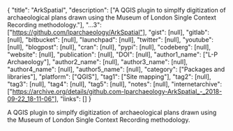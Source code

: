 {
  "title": "ArkSpatial",
  "description": ["A QGIS plugin to simplfy digitization of archaeological plans drawn using the Museum of London Single Context Recording methodology."],
  "...3": ["https://github.com/lparchaeology/ArkSpatial"],
  "gist": [null],
  "gitlab": [null],
  "bitbucket": [null],
  "launchpad": [null],
  "twitter": [null],
  "youtube": [null],
  "blogpost": [null],
  "cran": [null],
  "pypi": [null],
  "codeberg": [null],
  "website": [null],
  "publication": [null],
  "DOI": [null],
  "author1_name": ["L-P Archaeology"],
  "author2_name": [null],
  "author3_name": [null],
  "author4_name": [null],
  "author5_name": [null],
  "category": ["Packages and libraries"],
  "platform": ["QGIS"],
  "tag1": ["Site mapping"],
  "tag2": [null],
  "tag3": [null],
  "tag4": [null],
  "tag5": [null],
  "notes": [null],
  "internetarchive": ["https://archive.org/details/github.com-lparchaeology-ArkSpatial_-_2018-09-22_18-11-06"],
  "links": []
}

<!-- Generated by csv2md.R – do not edit by hand -->

A QGIS plugin to simplfy digitization of archaeological plans drawn using the Museum of London Single Context Recording methodology.